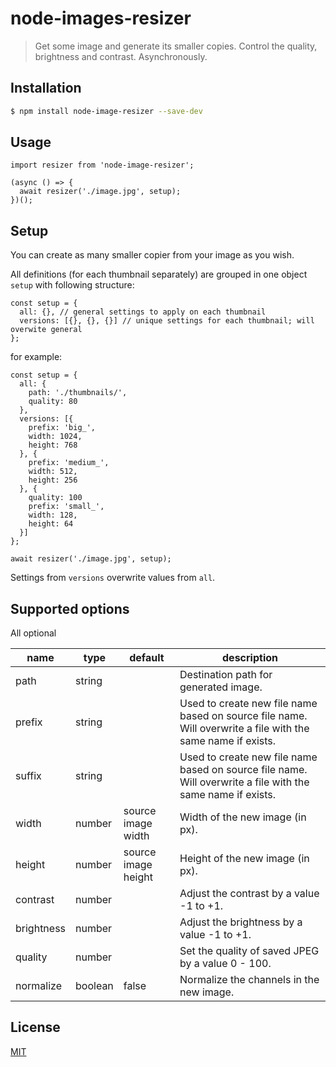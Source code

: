 # node-images-resizer
> Get some image and generate its smaller copies. 
Control the quality, brightness and contrast. Asynchronously.

## Installation

```sh
$ npm install node-image-resizer --save-dev
```

## Usage
```ecmascript 6
import resizer from 'node-image-resizer';

(async () => {
  await resizer('./image.jpg', setup);
})();
```

## Setup
You can create as many smaller copier from your image as you wish. 

All definitions (for each thumbnail separately) are grouped in one object `setup` with following structure:

```
const setup = { 
  all: {}, // general settings to apply on each thumbnail
  versions: [{}, {}, {}] // unique settings for each thumbnail; will overwite general
};
```

for example:
```
const setup = { 
  all: {
    path: './thumbnails/',
    quality: 80
  },
  versions: [{
    prefix: 'big_',
    width: 1024,
    height: 768
  }, {
    prefix: 'medium_',
    width: 512,
    height: 256
  }, {
    quality: 100
    prefix: 'small_',
    width: 128,
    height: 64
  }]
};

await resizer('./image.jpg', setup);
```
Settings from `versions` overwrite values from `all`.


## Supported options
All optional

name | type | default | description
---|---|---|---
path | string |  | Destination path for generated image.
prefix | string |  | Used to create new file name based on source file name. Will overwrite a file with the same name if exists. 
suffix | string |  | Used to create new file name based on source file name. Will overwrite a file with the same name if exists.
width | number | source image width | Width of the new image (in px).
height | number | source image height | Height of the new image (in px).
contrast | number |  | Adjust the contrast by a value -1 to +1.
brightness | number |  | Adjust the brightness by a value -1 to +1.
quality | number |  | Set the quality of saved JPEG by a value 0 - 100.
normalize | boolean | false | Normalize the channels in the new image.




## License

[MIT](https://github.com/sottar/react-image-resizer/blob/master/LICENSE)